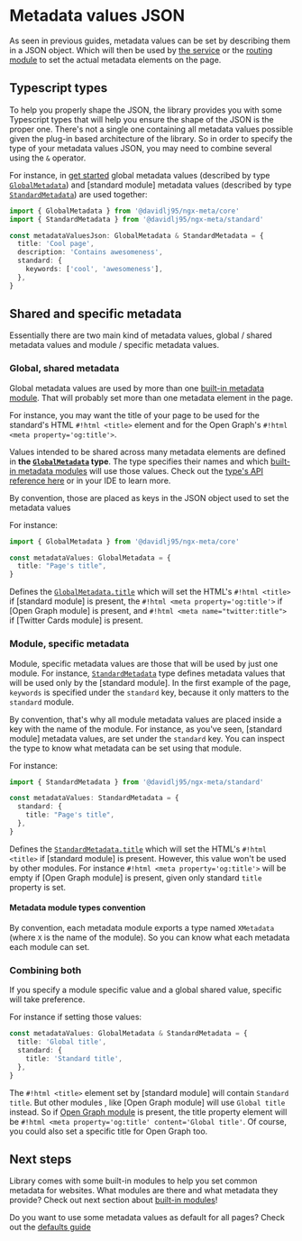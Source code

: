 # Metadata values JSON

As seen in previous guides, metadata values can be set by describing them in a JSON object. Which will then be used by [the service](set-metadata-using-service.md) or the [routing module](set-metadata-using-routing.md) to set the actual metadata elements on the page.

## Typescript types

To help you properly shape the JSON, the library provides you with some Typescript types that will help you ensure the shape of the JSON is the proper one. There's not a single one containing all metadata values possible given the plug-in based architecture of the library. So in order to specify the type of your metadata values JSON, you may need to combine several using the `&` operator.

For instance, in [get started](get-started.md) global metadata values (described by type [`GlobalMetadata`](ngx-meta.globalmetadata.md)) and [standard module] metadata values (described by type [`StandardMetadata`](ngx-meta.standardmetadata.md)) are used together:

```typescript
import { GlobalMetadata } from '@davidlj95/ngx-meta/core'
import { StandardMetadata } from '@davidlj95/ngx-meta/standard'

const metadataValuesJson: GlobalMetadata & StandardMetadata = {
  title: 'Cool page',
  description: 'Contains awesomeness',
  standard: {
    keywords: ['cool', 'awesomeness'],
  },
}
```

## Shared and specific metadata

Essentially there are two main kind of metadata values, global / shared metadata values and module / specific metadata values.

### Global, shared metadata

Global metadata values are used by more than one [built-in metadata module](../built-in-modules/index.md). That will probably set more than one metadata element in the page.

For instance, you may want the title of your page to be used for the standard's HTML `#!html <title>` element and for the Open Graph's `#!html <meta property='og:title'>`.

Values intended to be shared across many metadata elements are defined in **the [`GlobalMetadata`](ngx-meta.globalmetadata.md) type**. The type specifies their names and which [built-in metadata modules](../built-in-modules/index.md) will use those values. Check out the [type's API reference here](ngx-meta.globalmetadata.md) or in your IDE to learn more.

By convention, those are placed as keys in the JSON object used to set the metadata values

For instance:

```typescript
import { GlobalMetadata } from '@davidlj95/ngx-meta/core'

const metadataValues: GlobalMetadata = {
  title: "Page's title",
}
```

Defines the [`GlobalMetadata.title`](ngx-meta.globalmetadata.title.md) which will set the HTML's `#!html <title>` if [standard module] is present, the `#!html <meta property='og:title'>` if [Open Graph module] is present, and `#!html <meta name="twitter:title">` if [Twitter Cards module] is present.

### Module, specific metadata

Module, specific metadata values are those that will be used by just one module. For instance, [`StandardMetadata`](ngx-meta.standardmetadata.md) type defines metadata values that will be used only by the [standard module]. In the first example of the page, `keywords` is specified under the `standard` key, because it only matters to the `standard` module.

By convention, that's why all module metadata values are placed inside a key with the name of the module. For instance, as you've seen, [standard module] metadata values, are set under the `standard` key. You can inspect the type to know what metadata can be set using that module.

For instance:

```typescript
import { StandardMetadata } from '@davidlj95/ngx-meta/standard'

const metadataValues: StandardMetadata = {
  standard: {
    title: "Page's title",
  },
}
```

Defines the [`StandardMetadata.title`](ngx-meta.standard.title.md) which will set the HTML's `#!html <title>` if [standard module] is present. However, this value won't be used by other modules. For instance `#!html <meta property='og:title'>` will be empty if [Open Graph module] is present, given only standard `title` property is set.

#### Metadata module types convention

By convention, each metadata module exports a type named `XMetadata` (where `X` is the name of the module). So you can know what each metadata each module can set.

### Combining both

If you specify a module specific value and a global shared value, specific will take preference.

For instance if setting those values:

```typescript
const metadataValues: GlobalMetadata & StandardMetadata = {
  title: 'Global title',
  standard: {
    title: 'Standard title',
  },
}
```

The `#!html <title>` element set by [standard module] will contain `Standard title`. But other modules , like [Open Graph module] will use `Global title` instead. So if [Open Graph module](open-graph.md) is present, the title property element will be `#!html <meta property='og:title' content='Global title'`. Of course, you could also set a specific title for Open Graph too.

## Next steps

Library comes with some built-in modules to help you set common metadata for websites. What modules are there and what metadata they provide? Check out next section about [built-in modules](../built-in-modules/index.md)!

Do you want to use some metadata values as default for all pages? Check out the [defaults guide](defaults.md)
